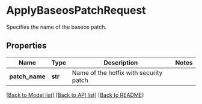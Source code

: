 # ApplyBaseosPatchRequest

Specifies the name of the baseos patch.

## Properties
Name | Type | Description | Notes
------------ | ------------- | ------------- | -------------
**patch_name** | **str** | Name of the hotfix with security patch | 

[[Back to Model list]](../README.md#documentation-for-models) [[Back to API list]](../README.md#documentation-for-api-endpoints) [[Back to README]](../README.md)


